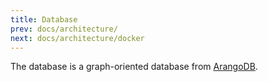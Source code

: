 ```yaml
---
title: Database
prev: docs/architecture/
next: docs/architecture/docker
---
```


The database is a graph-oriented database from [ArangoDB](https://arangodb.com/).


